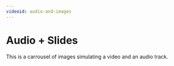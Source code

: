 ```yaml
---
videoid: audio-and-images
---
```


# Audio + Slides

This is a carrousel of images simulating a video and an audio track.
